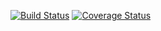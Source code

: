 [![Build Status](https://travis-ci.org/stopsopa/research-phpunit-selenium-electron.svg?branch=master)](https://travis-ci.org/stopsopa/research-phpunit-selenium-electron)
[![Coverage Status](https://coveralls.io/repos/github/stopsopa/research-phpunit-selenium-electron/badge.svg?branch=master)](https://coveralls.io/github/stopsopa/research-phpunit-selenium-electron?branch=master)
